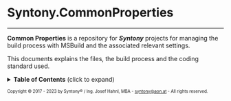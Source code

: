 # Syntony.CommonProperties
-----------

**Common Properties** is a repository for ***Syntony*** projects for managing the build process with MSBuild and the associated relevant settings.

This documents explains the files, the build process and the coding standard used.

<details>
<summary><b>Table of Contents</b> (click to expand)</summary>

1. [Introduction](Docs/README.Introduction.md)
2. [Why we are called **Syntony**?](Docs/README.Syntony.md)

<details>
<summary><b>3. Some files explained</b> (click to expand)</summary>

1. [Markdown](Docs/README.Markdown.md)
1. [README.md](Docs/README.Readme.md)
1. [License](Docs/README.License.md)
1. [.NET SDK](Docs/README.NetSDK.md)
1. [.NET Analyzers](Docs/README.NetAnalyzers.md)
1. [.globalconfig](Docs/README.Globalconfig.md)
1. [.editorconfig](Docs/README.Editorconfig.md)
1. [.stylecop.json](Docs/README.Stylecop.md)
1. [git](Docs/README.Git.md)
1. [.gitattributes](Docs/README.Gitattributes.md)
1. [.gitignore ](Docs/README.Gitignore.md)
1. [.mailmap ](Docs/README.Mailmap.md)
1. [.sln](Docs/README.Sln.md)
1. [.suo](Docs/README.Suo.md)
1. [.props](Docs/README.Props.md)
1. [.targets](Docs/README.Targets.md)
1. [MSBuild Files](Docs/README.MSBuildFiles.md)
1. [Directory.Build.props](Docs/README.Directory.Build.props.md)
1. [Directory.Build.targets](Docs/README.Directory.Build.Targets.md)
1. [Strong naming](Docs/README.StrongNaming.md)
1. [Sign assembly](Docs/README.SignAssembly.md)
1. [Pack](Docs/README.Pack.md)
1. [NuGet](Docs/README.NuGet.md)
1. [Documentation](Docs/README.Documentation.md)

</details>

4. [Project Structure](Docs/README.ProjectStructure.md)
1. [Build Operation](Docs/README.BuildOperation.md)
1. [Coding Standards](Docs/README.CodingStandards.md)
1. [Software we use](Docs/README.SoftwareWeUse.md)
1. [AI Tools](Docs/README.AI.md)
1. [Helpful Links](Docs/README.HelpfulLinks.md)
1. [Contact](Docs/README.Contact.md)

</details>

<sub><sub>Copyright &copy; 2017 - 2023 by Syntony&reg; / Ing. Josef Hahnl, MBA - syntony@aon.at - All rights reserved.</sub></sub>
